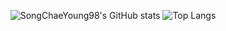 <div align="center">
  
  ![SongChaeYoung98's GitHub stats](https://github-readme-stats.vercel.app/api?username=SongChaeYoung98&theme=midnight-purple&show_icons=true)
  ![Top Langs](https://github-readme-stats.vercel.app/api/top-langs/?username=SongChaeYoung98&layout=compact&theme=merko)

</div>
